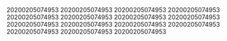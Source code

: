 20200205074953
20200205074953
20200205074953
20200205074953
20200205074953
20200205074953
20200205074953
20200205074953
20200205074953
20200205074953
20200205074953
20200205074953
20200205074953
20200205074953
20200205074953
